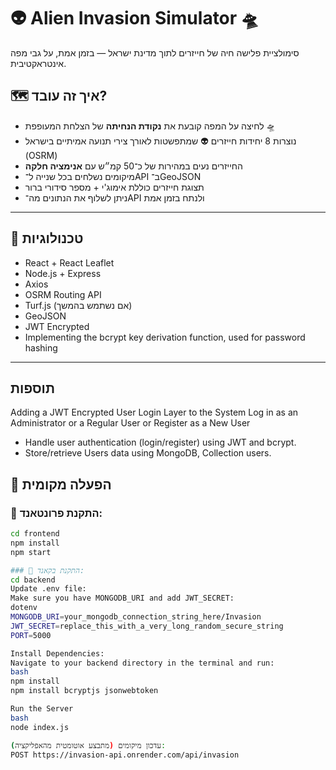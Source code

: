 # 👽 Alien Invasion Simulator 🛸

סימולציית פלישה חיה של חייזרים לתוך מדינת ישראל — בזמן אמת, על גבי מפה אינטראקטיבית.

## 🗺️ איך זה עובד?

- לחיצה על המפה קובעת את **נקודת הנחיתה** של הצלחת המעופפת 🛸
- נוצרות 8 יחידות חייזרים 👽 שמתפשטות לאורך צירי תנועה אמיתיים בישראל (OSRM)
- החייזרים נעים במהירות של כ־50 קמ״ש עם **אנימציה חלקה**
- מיקומים נשלחים בכל שנייה ל־API ב־GeoJSON
- תצוגת חייזרים כוללת אימוג'י + מספר סידורי ברור
- ניתן לשלוף את הנתונים מה־API ולנתח בזמן אמת

---

## 🧰 טכנולוגיות

- React + React Leaflet
- Node.js + Express
- Axios
- OSRM Routing API
- Turf.js (אם נשתמש בהמשך)
- GeoJSON
- JWT Encrypted
- Implementing the bcrypt key derivation function, used for password hashing  


---

## תוספות 
Adding a JWT Encrypted User Login Layer to the System Log in as an Administrator or a Regular User or    Register as a New User
- Handle user authentication (login/register) using JWT and bcrypt.
- Store/retrieve Users data using MongoDB, Collection users.

## 🚀 הפעלה מקומית

### 📁 התקנת פרונטאנד:

```bash
cd frontend
npm install
npm start

### 📁 התקנת בקאנד:
cd backend
Update .env file:
Make sure you have MONGODB_URI and add JWT_SECRET:
dotenv
MONGODB_URI=your_mongodb_connection_string_here/Invasion
JWT_SECRET=replace_this_with_a_very_long_random_secure_string
PORT=5000

Install Dependencies:
Navigate to your backend directory in the terminal and run:
bash
npm install
npm install bcryptjs jsonwebtoken

Run the Server
bash
node index.js

עדכון מיקומים (מתבצע אוטומטית מהאפליקציה):
POST https://invasion-api.onrender.com/api/invasion